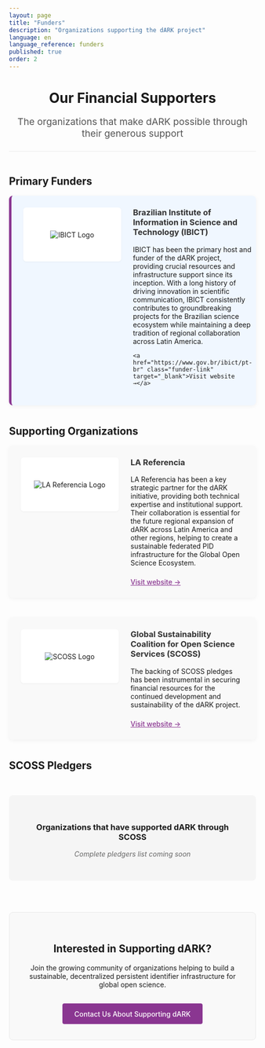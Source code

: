 ```yaml
---
layout: page
title: "Funders"
description: "Organizations supporting the dARK project"
language: en
language_reference: funders
published: true
order: 2
---
```


<div class="funders-header">
  <h1>Our Financial Supporters</h1>
  <p class="lead-text">The organizations that make dARK possible through their generous support</p>
</div>

## Primary Funders

<div class="funder-card primary">
  <div class="logo-container">
    <img src="{{ site.baseurl }}/assets/img/ibict-logo.png" alt="IBICT Logo" class="funder-logo">
  </div>
  <div class="funder-info">
    <h3>Brazilian Institute of Information in Science and Technology (IBICT)</h3>
       <p>IBICT has been the primary host and funder of the dARK project, providing crucial resources and infrastructure support since its inception. With a long history of driving innovation in scientific communication, IBICT consistently contributes to groundbreaking projects for the Brazilian science ecosystem while maintaining a deep tradition of regional collaboration across Latin America.</p>

    <a href="https://www.gov.br/ibict/pt-br" class="funder-link" target="_blank">Visit website →</a>
  </div>
</div>

## Supporting Organizations

<div class="funder-card">
  <div class="logo-container">
    <img src="{{ site.baseurl }}/assets/img/lareferencia-logo.png" alt="LA Referencia Logo" class="funder-logo">
  </div>
  <div class="funder-info">
    <h3>LA Referencia</h3>
        <p>LA Referencia has been a key strategic partner for the dARK initiative, providing both technical expertise and institutional support. Their collaboration is essential for the future regional expansion of dARK across Latin America and other regions, helping to create a sustainable federated PID infrastructure for the Global Open Science Ecosystem.</p>
    <a href="http://www.lareferencia.info/en/" class="funder-link" target="_blank">Visit website →</a>
  </div>
</div>

<div class="funder-card">
  <div class="logo-container">
    <img src="{{ site.baseurl }}/assets/img/scoss-logo.png" alt="SCOSS Logo" class="funder-logo">
  </div>
  <div class="funder-info">
    <h3>Global Sustainability Coalition for Open Science Services (SCOSS)</h3>
    <p>The backing of SCOSS pledges has been instrumental in securing financial resources for the continued development and sustainability of the dARK project.</p>
    <a href="https://scoss.org/" class="funder-link" target="_blank">Visit website →</a>
  </div>
</div>

## SCOSS Pledgers

<div class="pledgers-section">
  <h3>Organizations that have supported dARK through SCOSS</h3>
  <p class="coming-soon">Complete pledgers list coming soon</p>
  
  <!-- Cuando tengas la lista, reemplaza esto con una grid de logos o lista como esta:
  <div class="pledgers-grid">
    {% for pledger in site.data.pledgers %}
      <div class="logo-container pledger-logo-container">
        <img src="{{ site.baseurl }}/assets/img/pledgers/{{ pledger.logo }}" alt="{{ pledger.name }} Logo" class="pledger-logo">
      </div>
    {% endfor %}
  </div>
  -->
</div>

<div class="support-cta">
  <h2>Interested in Supporting dARK?</h2>
  <p>Join the growing community of organizations helping to build a sustainable, decentralized persistent identifier infrastructure for global open science.</p>
  <a href="{{ site.baseurl }}/en/contact" class="cta-button">Contact Us About Supporting dARK</a>
</div>

<style>
  .funders-header {
    text-align: center;
    margin-bottom: 3rem;
    padding-bottom: 1.5rem;
    border-bottom: 1px solid #eaeaea;
  }
  
  .lead-text {
    font-size: 1.2rem;
    color: #555;
    max-width: 800px;
    margin: 0 auto;
  }
  
  .funder-card {
    display: flex;
    margin-bottom: 2.5rem;
    padding: 1.5rem;
    border-radius: 8px;
    background-color: #f9f9f9;
    box-shadow: 0 2px 8px rgba(0,0,0,0.05);
  }
  
  .funder-card.primary {
    background-color: #f0f7ff;
    border-left: 5px solid #8A3691;
  }
  
  .logo-container {
    width: 180px;
    height: 90px;
    margin-right: 1.5rem;
    display: flex;
    align-items: center;
    justify-content: center;
    flex-shrink: 0;
    background-color: white;
    border-radius: 6px;
    padding: 10px;
    box-shadow: 0 1px 3px rgba(0,0,0,0.05);
  }
  
  .funder-logo {
    max-width: 95%;
    max-height: 80px;
    object-fit: contain;
  }
  
  .funder-info {
    flex: 1;
  }
  
  .funder-info h3 {
    margin-top: 0;
    color: #333;
  }
  
  .funder-link {
    display: inline-block;
    margin-top: 0.5rem;
    color: #8A3691;
    font-weight: 500;
  }
  
  .pledgers-section {
    margin: 3rem 0;
    padding: 2rem;
    background-color: #f5f5f5;
    border-radius: 8px;
    text-align: center;
  }
  
  .coming-soon {
    font-style: italic;
    color: #666;
  }
  
  .pledgers-grid {
    display: grid;
    grid-template-columns: repeat(auto-fill, minmax(180px, 1fr));
    gap: 1.5rem;
    margin-top: 2rem;
  }
  
  .pledger-logo-container {
    margin: 0 auto;
  }
  
  .support-cta {
    margin-top: 4rem;
    padding: 2rem;
    text-align: center;
    background-color: #f9f9f9;
    border-radius: 8px;
    border: 1px solid #eaeaea;
  }
  
  .cta-button {
    display: inline-block;
    margin-top: 1rem;
    padding: 0.8rem 1.5rem;
    background-color: #8A3691;
    color: white;
    text-decoration: none;
    border-radius: 4px;
    font-weight: 500;
    transition: background-color 0.2s;
  }
  
  .cta-button:hover {
    background-color: #8A3691;
    text-decoration: none;
    color: white;
  }
  
  @media (max-width: 768px) {
    .funder-card {
      flex-direction: column;
    }
    
    .logo-container {
      margin: 0 auto 1.5rem auto;
    }
  }
</style>
